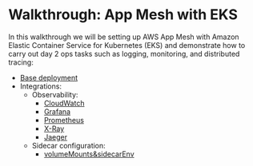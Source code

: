 # Walkthrough: App Mesh with EKS

In this walkthrough we will be setting up AWS App Mesh with Amazon Elastic Container Service for Kubernetes (EKS) and demonstrate how to carry out day 2 ops tasks such as logging, monitoring, and distributed tracing:

* [Base deployment](base.md)
* Integrations:
  * Observability:
    * [CloudWatch](o11y-cloudwatch.md)
    * [Grafana](o11y-grafana.md)
    * [Prometheus](o11y-prometheus.md)
    * [X-Ray](o11y-xray.md)
    * [Jaeger](o11y-jaeger.md)
  * Sidecar configuration:
    * [volumeMounts&sidecarEnv](volumeMounts-sidecarEnv.md)
